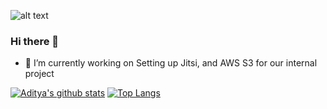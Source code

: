 ![alt text](https://user-images.githubusercontent.com/25456343/89985445-657cfe80-dc7b-11ea-9842-c6f4844c6696.png)
### Hi there 👋



- 🔭 I’m currently working on Setting up Jitsi, and AWS S3 for our internal project

[![Aditya's github stats](https://github-readme-stats.vercel.app/api?username=kianaditya&count_private=true&show_icons=true)](https://github.com/anuraghazra/github-readme-stats)
[![Top Langs](https://github-readme-stats.vercel.app/api/top-langs/?username=kianaditya)](https://github.com/anuraghazra/github-readme-stats)

